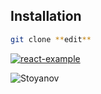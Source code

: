 ## Installation
```sh
git clone **edit**
```
[![react-example](https://codesandbox.io/static/img/play-codesandbox.svg)](edit)

<a><img src="https://i.imgur.com/t5XP9Fo.png" alt="Stoyanov"></a>